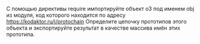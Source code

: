 С помощью директивы require импортируйте объект o3 под именем obj из модуля, код
которого находится по адресу https://kodaktor.ru/j/protochain
Определите цепочку прототипов этого объекта и экспортируйте результат в качестве
массива имён этих прототипа.
